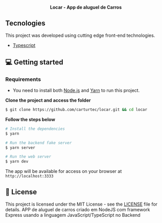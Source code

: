 <h4 align="center">
  Locar - App de aluguel de Carros
</h4>

## Tecnologies

This project was developed using cutting edge front-end technologies.

- [Typescript](https://www.typescriptlang.org/)


## 💻 Getting started

### Requirements

- You need to install both [Node.js](https://nodejs.org/en/download/) and [Yarn](https://yarnpkg.com/) to run this project.

**Clone the project and access the folder**

```bash
$ git clone https://github.com/carturtec/locar.git && cd locar
```

**Follow the steps below**

```bash
# Install the dependencies
$ yarn

# Run the backend fake server
$ yarn server

# Run the web server
$ yarn dev
```

The app will be available for access on your browser at `http://localhost:3333`

## 📝 License

This project is licensed under the MIT License - see the [LICENSE](LICENSE) file for details.
APP de aluguel de carros criado em NodeJS com framework Express usando a linguagem JavaScript/TypeScript no Backend
